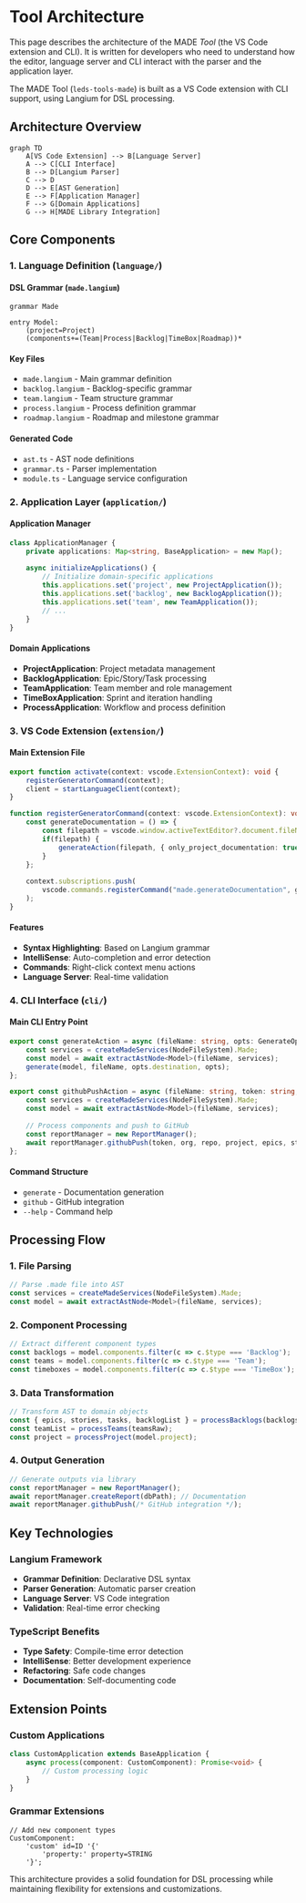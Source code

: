 # Tool Architecture

This page describes the architecture of the MADE *Tool* (the VS Code extension and CLI). It is written for developers who need to understand how the editor, language server and CLI interact with the parser and the application layer.

The MADE Tool (`leds-tools-made`) is built as a VS Code extension with CLI support, using Langium for DSL processing.

## Architecture Overview

```mermaid
graph TD
    A[VS Code Extension] --> B[Language Server]
    A --> C[CLI Interface]
    B --> D[Langium Parser]
    C --> D
    D --> E[AST Generation]
    E --> F[Application Manager]
    F --> G[Domain Applications]
    G --> H[MADE Library Integration]
```

## Core Components

### 1. Language Definition (`language/`)

#### DSL Grammar (`made.langium`)
```langium
grammar Made

entry Model:
    (project=Project)
    (components+=(Team|Process|Backlog|TimeBox|Roadmap))*
```

#### Key Files
- `made.langium` - Main grammar definition
- `backlog.langium` - Backlog-specific grammar
- `team.langium` - Team structure grammar
- `process.langium` - Process definition grammar
- `roadmap.langium` - Roadmap and milestone grammar

#### Generated Code
- `ast.ts` - AST node definitions
- `grammar.ts` - Parser implementation
- `module.ts` - Language service configuration

### 2. Application Layer (`application/`)

#### Application Manager
```typescript
class ApplicationManager {
    private applications: Map<string, BaseApplication> = new Map();
    
    async initializeApplications() {
        // Initialize domain-specific applications
        this.applications.set('project', new ProjectApplication());
        this.applications.set('backlog', new BacklogApplication());
        this.applications.set('team', new TeamApplication());
        // ...
    }
}
```

#### Domain Applications
- **ProjectApplication**: Project metadata management
- **BacklogApplication**: Epic/Story/Task processing
- **TeamApplication**: Team member and role management
- **TimeBoxApplication**: Sprint and iteration handling
- **ProcessApplication**: Workflow and process definition

### 3. VS Code Extension (`extension/`)

#### Main Extension File
```typescript
export function activate(context: vscode.ExtensionContext): void {
    registerGeneratorCommand(context);
    client = startLanguageClient(context);
}

function registerGeneratorCommand(context: vscode.ExtensionContext): void {
    const generateDocumentation = () => {
        const filepath = vscode.window.activeTextEditor?.document.fileName;
        if(filepath) {
            generateAction(filepath, { only_project_documentation: true });
        }
    };
    
    context.subscriptions.push(
        vscode.commands.registerCommand("made.generateDocumentation", generateDocumentation)
    );
}
```

#### Features
- **Syntax Highlighting**: Based on Langium grammar
- **IntelliSense**: Auto-completion and error detection
- **Commands**: Right-click context menu actions
- **Language Server**: Real-time validation

### 4. CLI Interface (`cli/`)

#### Main CLI Entry Point
```typescript
export const generateAction = async (fileName: string, opts: GenerateOptions): Promise<void> => {
    const services = createMadeServices(NodeFileSystem).Made;
    const model = await extractAstNode<Model>(fileName, services);
    generate(model, fileName, opts.destination, opts);
};

export const githubPushAction = async (fileName: string, token: string, org: string, repo: string): Promise<void> => {
    const services = createMadeServices(NodeFileSystem).Made;
    const model = await extractAstNode<Model>(fileName, services);
    
    // Process components and push to GitHub
    const reportManager = new ReportManager();
    await reportManager.githubPush(token, org, repo, project, epics, stories, tasks);
};
```

#### Command Structure
- `generate` - Documentation generation
- `github` - GitHub integration
- `--help` - Command help

## Processing Flow

### 1. **File Parsing**
```typescript
// Parse .made file into AST
const services = createMadeServices(NodeFileSystem).Made;
const model = await extractAstNode<Model>(fileName, services);
```

### 2. **Component Processing**
```typescript
// Extract different component types
const backlogs = model.components.filter(c => c.$type === 'Backlog');
const teams = model.components.filter(c => c.$type === 'Team');
const timeboxes = model.components.filter(c => c.$type === 'TimeBox');
```

### 3. **Data Transformation**
```typescript
// Transform AST to domain objects
const { epics, stories, tasks, backlogList } = processBacklogs(backlogs, assigneeMap);
const teamList = processTeams(teamsRaw);
const project = processProject(model.project);
```

### 4. **Output Generation**
```typescript
// Generate outputs via library
const reportManager = new ReportManager();
await reportManager.createReport(dbPath); // Documentation
await reportManager.githubPush(/* GitHub integration */);
```

## Key Technologies

### Langium Framework
- **Grammar Definition**: Declarative DSL syntax
- **Parser Generation**: Automatic parser creation
- **Language Server**: VS Code integration
- **Validation**: Real-time error checking

### TypeScript Benefits
- **Type Safety**: Compile-time error detection
- **IntelliSense**: Better development experience
- **Refactoring**: Safe code changes
- **Documentation**: Self-documenting code

## Extension Points

### Custom Applications
```typescript
class CustomApplication extends BaseApplication {
    async process(component: CustomComponent): Promise<void> {
        // Custom processing logic
    }
}
```

### Grammar Extensions
```langium
// Add new component types
CustomComponent:
    'custom' id=ID '{' 
        'property:' property=STRING
    '}';
```

This architecture provides a solid foundation for DSL processing while maintaining flexibility for extensions and customizations.